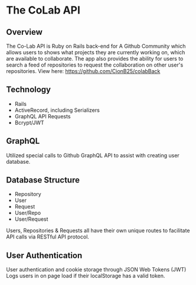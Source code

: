 # The CoLab API

## Overview
The Co-Lab API is Ruby on Rails back-end for A Github Community which allows users to shows what projects they are currently working on, which are available to collaborate. The app also provides the ability for users to search a feed of repositories to request the collaboration on other user's repositories. View here: https://github.com/CionB25/colabBack

## Technology
* Rails
* ActiveRecord, including Serializers
* GraphQL API Requests
* Bcrypt/JWT

## GraphQL
Utilized special calls to Github GraphQL API to assist with creating user database.

## Database Structure
* Repository
* User
* Request
* User/Repo
* User/Request

Users, Repositories & Requests all have their own unique routes to facilitate API calls via RESTful API protocol.

## User Authentication
User authentication and cookie storage through JSON Web Tokens (JWT)
Logs users in on page load if their localStorage has a valid token.

